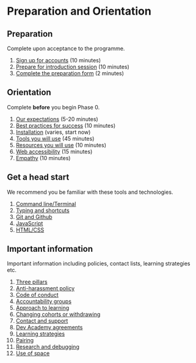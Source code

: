 # Preparation and Orientation

## Preparation

Complete upon acceptance to the programme.

1. [Sign up for accounts](/accounts) (10 minutes)
2. [Prepare for introduction session](prepare-for-orientation) (10 minutes)
3. [Complete the preparation form](https://docs.google.com/forms/d/1-MW9w5sHtyWZCoFFyDoIqFU8xgDClGIQug2ufACy0-4/viewform) (2 minutes)

## Orientation

Complete **before** you begin Phase 0.

1. [Our expectations](/expectations/) (5-20 minutes)
2. [Best practices for success](/best-practices/) (10 minutes)
3. [Installation](/installation) (varies, start now)
4. [Tools you will use](/tools/) (45 minutes)
5. [Resources you will use](/resources/) (10 minutes)
6. [Web accessibility](/accessibility/) (15 minutes)
7. [Empathy](/empathy/) (10 minutes)


## Get a head start

We recommend you be familiar with these tools and technologies.

1. [Command line/Terminal](tools/terminal#practicing-the-command-line)
2. [Typing and shortcuts](practice#typing-and-shortcuts)
3. [Git and Github](tools/git-and-github#giving-git-a-test-drive)
4. [JavaScript](practice#javascript)
5. [HTML/CSS](practice#html-and-css)


## Important information

Important information including policies, contact lists, learning strategies etc.

1. [Three pillars](/three-pillars)
2. [Anti-harassment policy](/anti-harassment-policy)
3. [Code of conduct](/code-of-conduct)
4. [Accountability groups](/accountability-groups)
5. [Approach to learning](/approach-to-learning)
6. [Changing cohorts or withdrawing](/changing-cohorts-or-withdrawing)
7. [Contact and support](/contact-and-support)
8. [Dev Academy agreements](/dev-academy-agreements)
9. [Learning strategies](/learning-strategies)
10. [Pairing](/pairing)
11. [Research and debugging](/research-and-debugging)
12. [Use of space](/use-of-space)

